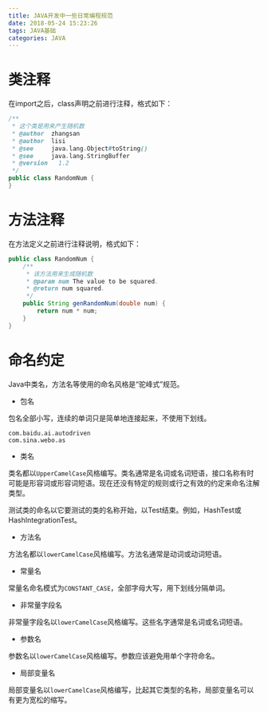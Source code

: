 ```yaml
---
title: JAVA开发中一些日常编程规范
date: 2018-05-24 15:23:26
tags: JAVA基础
categories: JAVA
---
```


# 类注释

在import之后，class声明之前进行注释，格式如下：

```java
/**
 * 这个类是用来产生随机数
 * @author  zhangsan
 * @author  lisi
 * @see     java.lang.Object#toString()
 * @see     java.lang.StringBuffer
 * @version   1.2
 */
public class RandomNum {
}
```

# 方法注释

在方法定义之前进行注释说明，格式如下：

```java
public class RandomNum {
    /**
     * 该方法用来生成随机数
     * @param num The value to be squared. 
     * @return num squared. 
     */
    public String genRandomNum(double num) {
        return num * num;
    }
}
```

# 命名约定

Java中类名，方法名等使用的命名风格是“驼峰式”规范。

- 包名

包名全部小写，连续的单词只是简单地连接起来，不使用下划线。

```
com.baidu.ai.autodriven
com.sina.webo.as
```

- 类名

类名都以`UpperCamelCase`风格编写。类名通常是名词或名词短语，接口名称有时可能是形容词或形容词短语。现在还没有特定的规则或行之有效的约定来命名注解类型。

测试类的命名以它要测试的类的名称开始，以Test结束。例如，HashTest或HashIntegrationTest。

- 方法名

方法名都以`lowerCamelCase`风格编写。方法名通常是动词或动词短语。

- 常量名

常量名命名模式为`CONSTANT_CASE`，全部字母大写，用下划线分隔单词。

- 非常量字段名

非常量字段名以`lowerCamelCase`风格编写。这些名字通常是名词或名词短语。

- 参数名

参数名以`lowerCamelCase`风格编写。参数应该避免用单个字符命名。

- 局部变量名

局部变量名以`lowerCamelCase`风格编写，比起其它类型的名称，局部变量名可以有更为宽松的缩写。

